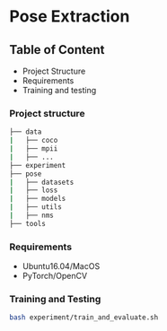 # Pose Extraction

## Table of Content
* Project Structure
* Requirements
* Training and testing

### Project structure

```bash
├── data
|   ├── coco
|   ├── mpii
|   ├── ...
├── experiment
├── pose
|   ├── datasets
|   ├── loss
|   ├── models
|   ├── utils
|   ├── nms
├── tools
```

### Requirements

* Ubuntu16.04/MacOS
* PyTorch/OpenCV

### Training and Testing

```bash
bash experiment/train_and_evaluate.sh
```
